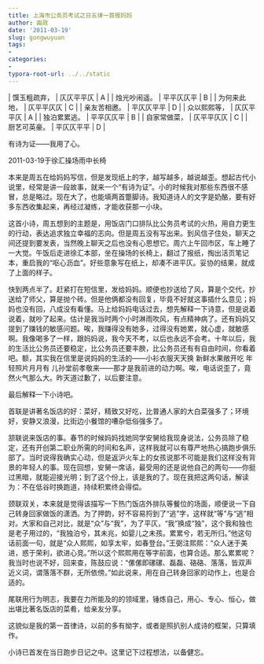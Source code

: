 ```yaml
---
title: 上海市公务员考试之日五律一首报妈妈
author: 曲政
date: '2011-03-19'
slug: gongwuyuan
tags:
- 
categories:
- 
typora-root-url: ../../static
---
```


| 馔玉粗疏弃， | 仄仄平平仄 | A |
| 烛光吵闹遥。 | 平平仄仄平 | B |
| 为何来此地， | 仄平平仄仄 | C |
| 亲友苦相邀。 | 平仄仄平平 | D |
| 众以熙熙等， | 仄仄平平仄 | A |
| 独泊累累逃。 | 平平仄仄平 | B |
| 自家常做菜， | 仄平平仄仄 | C |
| 厨艺可英豪。 | 平仄仄平平 | D |

有诗为证——我用了心。

2011-03-19于徐汇操场雨中长椅

本来是周五在给妈妈写信，但是发现纸上的字，越写越多，越说越歪。想起古代小说里，经常是讲一段故事，就来一个“有诗为证”。小的时候我对那些东西很不感冒，总是略过。现在大了，也能填两首蹩脚诗。我知道诗人的文字是奶酪，要有好多东西收集起来，再经过凝练，才能收获那一小块。

这首小诗，周五想到的主题是，用饭店门口排队比公务员考试的火热，用自力更生的行动，表达追求独立幸福的志向。但是周五没有写出来。到风信子住处，聊天之间还提到要发表，当然晚上聊天之后也没有心思想它。周六上午回市区，车上睡了一大觉。午饭后走进徐汇本部，坐在操场的长椅上，翻过了报纸，掏出活页笔记本，重启我的“呕心沥血”。好些意象写在纸上，却凑不进平仄。妥协的结果，就成了上面的样子。

快到两点半了。赶紧打在短信里，发给妈妈。顺便也抄送给了风，算是个交代，抄送给了师父，算是抛个砖。但是他俩都没有回复，毕竟不好就这事插什么意见；妈妈也没有回，八成没有看懂。马上给妈妈电话过去，想先解释一下诗意，但是说着说着，就吵了起来。估计是我当时两个小时淋雨吹风，有点精神病了。还有妈妈又提到了赚钱的敏感问题。唉，我赚得没有她多，过得没有她累，就心虚，就敏感啊。我像喝多了一样，跟妈妈说，我今天不考，以后也永远不会考。十年以后，我的生活比公务员还要稳定，比公务员还要丰腴，比公务员还有有自由时间，你看着吧。额，其实我在信里是说妈妈的生活的——小衫衣服天天换 新鲜水果敞开吃 年轻照片月月有 儿孙堂前孝敬来——那才是我前进的动力啊。唉，电话说歪了，竟然火气那么大。昨天道过歉了，以后要注意。

最后解释一下小诗吧。

首联是讲著名饭店的好：菜好，精致又好吃，比普通人家的大白菜强多了；环境好，安静又浪漫，比街边小餐馆的嘈杂低俗强多了。

颔联说来饭店的事。春节的时候妈妈找她同学安舅给我现身说法，公务员除了稳定，还有开创第二职业所需的时间和名声，这样我就可以有尊严地热心搞跑步俱乐部了。当时说得我确实心动，但是返沪火车上的女孩说那不可能是我们这样没有背景的年轻人的事。现在回想，安舅一席话，最受用的还是说他自己的两句——你挺过黑暗，就能迎接光明；到了这个份上，该是我的了。现在我把这两句话，解读为：不在低谷时换跑道，持续积累终会得偿。

颈联双关，本来就是觉得该描写一下热门饭店外排队等餐位的场面，顺便说一下自己转身回家做饭的潇洒。为了押韵，好不容易捋到了“逃”字，这样就“等”与“逃”相对。大家和自己对比，就是“众”与“我”，为了平仄，“我”换成“独”，这个我和独也是老子用过的，“我独泊兮，其未兆，如婴儿之未孩。累累兮，若无所归。”他这句话前面一句，就是“众人熙熙，如享太牢，如春登台。”王弼注熙熙：“众人迷于美进，惑于荣利，欲进心竞。”所以这个熙熙用在等字前面，也算合适。那么累累呢？我当时也说不好，回来查，陈鼓应说：“傫傫即磥磥、磊磊、硌硌、落落，皆双声近义词，谓落落不群，无所依傍。”如此说来，用在自己转身回家的动作上，也是合适的。

尾联用行为明志，我要在力所能及的的领域里，锤炼自己，用心、专心、恒心，做出堪比著名饭店的菜肴，给亲友分享。

这貌似是我的第一首律诗，以前的多有拗字，或者是照扒别人成诗的框架，只算填作。

小诗已首发在当日跑步日记之中。这里记下过程想法，以备健忘。

